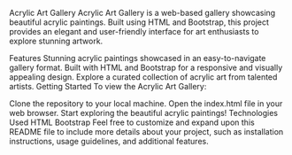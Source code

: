 Acrylic Art Gallery
Acrylic Art Gallery is a web-based gallery showcasing beautiful acrylic paintings. Built using HTML and Bootstrap, this project provides an elegant and user-friendly interface for art enthusiasts to explore stunning artwork.

Features
Stunning acrylic paintings showcased in an easy-to-navigate gallery format.
Built with HTML and Bootstrap for a responsive and visually appealing design.
Explore a curated collection of acrylic art from talented artists.
Getting Started
To view the Acrylic Art Gallery:

Clone the repository to your local machine.
Open the index.html file in your web browser.
Start exploring the beautiful acrylic paintings!
Technologies Used
HTML
Bootstrap
Feel free to customize and expand upon this README file to include more details about your project, such as installation instructions, usage guidelines, and additional features.






